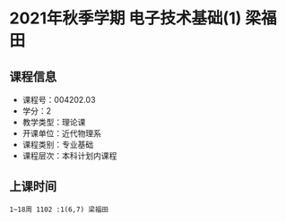 # 2021年秋季学期 电子技术基础(1) 梁福田






## 课程信息

- 课程号：004202.03
- 学分：2
- 教学类型：理论课
- 开课单位：近代物理系
- 课程类别：专业基础
- 课程层次：本科计划内课程

## 上课时间

```
1~18周 1102 :1(6,7) 梁福田
```

